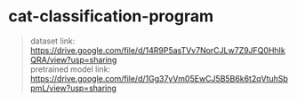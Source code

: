# cat-classification-program

> dataset link: https://drive.google.com/file/d/14R9P5asTVv7NorCJLw7Z9JFQ0HhIkQRA/view?usp=sharing    
> pretrained model link: https://drive.google.com/file/d/1Gg37yVm05EwCJ5B5B6k6t2qVtuhSbpmL/view?usp=sharing
